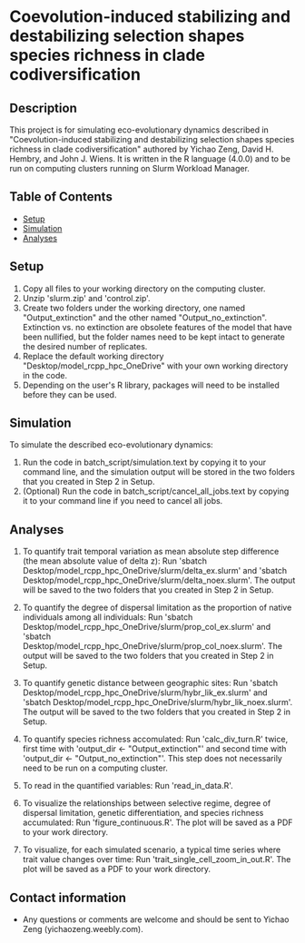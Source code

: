 # Coevolution-induced stabilizing and destabilizing selection shapes species richness in clade codiversification

## Description
This project is for simulating eco-evolutionary dynamics described in "Coevolution-induced stabilizing and destabilizing selection shapes species richness in clade codiversification" authored by Yichao Zeng, David H. Hembry, and John J. Wiens. It is written in the R language (4.0.0) and to be run on computing clusters running on Slurm Workload Manager.

## Table of Contents
- [Setup](#setup)
- [Simulation](#simulation)
- [Analyses](#analyses)

## Setup
1. Copy all files to your working directory on the computing cluster.
2. Unzip 'slurm.zip' and 'control.zip'.
3. Create two folders under the working directory, one named "Output_extinction" and the other named "Output_no_extinction". Extinction vs. no extinction are obsolete features of the model that have been nullified, but the folder names need to be kept intact to generate the desired number of replicates.
4. Replace the default working directory "Desktop/model_rcpp_hpc_OneDrive" with your own working directory in the code.
5. Depending on the user's R library, packages will need to be installed before they can be used.

## Simulation
To simulate the described eco-evolutionary dynamics:

1. Run the code in batch_script/simulation.text by copying it to your command line, and the simulation output will be stored in the two folders that you created in Step 2 in Setup.
2. (Optional) Run the code in batch_script/cancel_all_jobs.text by copying it to your command line if you need to cancel all jobs.

## Analyses
1. To quantify trait temporal variation as mean absolute step difference (the mean absolute value of delta z): Run 'sbatch Desktop/model_rcpp_hpc_OneDrive/slurm/delta_ex.slurm' and
'sbatch Desktop/model_rcpp_hpc_OneDrive/slurm/delta_noex.slurm'. The output will be saved to the two folders that you created in Step 2 in Setup.

2. To quantify the degree of dispersal limitation as the proportion of native individuals among all individuals: Run 'sbatch Desktop/model_rcpp_hpc_OneDrive/slurm/prop_col_ex.slurm' and
'sbatch Desktop/model_rcpp_hpc_OneDrive/slurm/prop_col_noex.slurm'. The output will be saved to the two folders that you created in Step 2 in Setup.

3. To quantify genetic distance between geographic sites: Run 'sbatch Desktop/model_rcpp_hpc_OneDrive/slurm/hybr_lik_ex.slurm' and
'sbatch Desktop/model_rcpp_hpc_OneDrive/slurm/hybr_lik_noex.slurm'. The output will be saved to the two folders that you created in Step 2 in Setup.

4. To quantify species richness accomulated: Run 'calc_div_turn.R' twice, first time with 'output_dir <- "Output_extinction"' and second time with 'output_dir <- "Output_no_extinction"'. This step does not necessarily need to be run on a computing cluster. 

5. To read in the quantified variables: Run 'read_in_data.R'.

6. To visualize the relationships between selective regime, degree of dispersal limitation, genetic differentiation, and species richness accumulated: Run 'figure_continuous.R'. The plot will be saved as a PDF to your work directory.

7. To visualize, for each simulated scenario, a typical time series where trait value changes over time: Run 'trait_single_cell_zoom_in_out.R'. The plot will be saved as a PDF to your work directory.

## Contact information
- Any questions or comments are welcome and should be sent to Yichao Zeng (yichaozeng.weebly.com).
